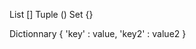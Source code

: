 List            []
Tuple           ()
Set             {}

Dictionnary     {   'key' : value,
                    'key2' : value2
                }

